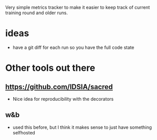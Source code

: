 Very simple metrics tracker to make it easier to keep track of current training round and older runs.

# ideas
- have a git diff for each run so you have the full code state

# Other tools out there

## https://github.com/IDSIA/sacred
- Nice idea for reproducibility with the decorators

## w&b
- used this before, but I think it makes sense to just have something selfhosted
